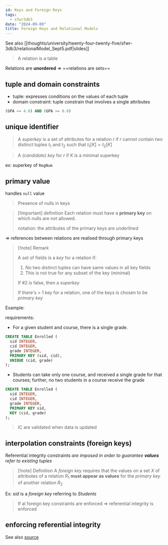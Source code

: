 ```yaml
---
id: Keys and Foreign Keys
tags:
  - sfwr3db3
date: "2024-09-09"
title: Foreign Keys and Relational Models
---
```

See also [[thoughts/university/twenty-four-twenty-five/sfwr-3db3/relationalModel_Sept5.pdf|slides]]

> A relation is a table

Relations are **unordered** => ==relations are sets==

## tuple and domain constraints
- tuple: expresses conditions on the values of each tuple
- domain constraint: tuple constrain that involves a single attributes

```sql
(GPA <= 4.0) AND (GPA >= 0.0)
```

## unique identifier

> A _superkey_ is a set of attributes for a relation $r$ if $r$ cannot contain two distinct tuples $t_1$ and $t_2$ such that $t_1{[K]} = t_2{[K]}$

> A _(candidate) key_ for $r$ if $K$ is a minimal superkey

ex: superkey of `RegNum`

## primary value

handles `null` value

> Presence of nulls in keys

> [!important] definition
> Each relation must have a **primary key** on which nulls are not allowed.
>
> notation: the attributes of the primary keys are _underlined_

=> references between relations are realised through primary keys

> [!note] Remark
>
> A set of fields is a _key_ for a relation if:
> 1. No two distinct tuples can have same values in all key fields
> 2. This is not true for any subset of the key (minimal)
>
> If #2 is false, then a _superkey_
>
> If there's > 1 key for a relation, one of the keys is chosen to be _primary key_


Example:

requirements:
- For a given student and course, there is a single grade.

```sql
CREATE TABLE Enrolled (
  sid INTEGER,
  cid INTEGER,
  grade INTEGER,
  PRIMARY KEY (sid, cid),
  UNIQUE (cid, grade)
);
```

- Students can take only one course, and received a single grade for that courses; further, no two students in a course receive the grade

```sql
CREATE TABLE Enrolled (
  sid INTEGER,
  cid INTEGER,
  grade INTEGER,
  PRIMARY KEY sid,
  KEY (cid, grade)
);
```

> IC are validated when data is updated

## interpolation constraints (foreign keys)

Referential integrity constraints _are imposed in order to guarantee **values** refer to existing tuples_

> [!note] Definition
> A _foreign key_ requires that the values on a set $X$ of attributes of a relation $R_1$ **must appear as values** for the *primary key* of another relation $R_2$

Ex: *sid* is a _foreign key_ referring to _Students_

> If al foreign key constraints are enforced => referential integrity is enforced

## enforcing referential integrity

See also [source](https://www.ibm.com/docs/en/informix-servers/14.10?topic=integrity-referential)

